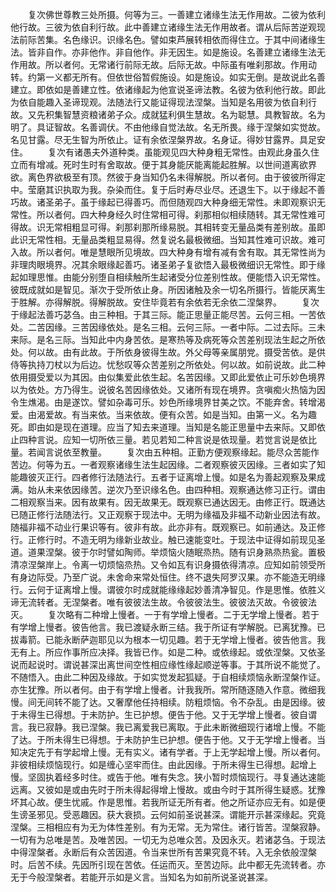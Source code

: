 <!-- { "loadSidebar": true } -->
　　复次佛世尊教三处所摄。何等为三。一善建立诸缘生法无作用故。二彼为依利他行故。三彼为依自利行故。此中善建立诸缘生法无作用故者。谓从后际苦逆观现法前际苦集。名色缘识。识缘名色。譬如束芦展转相依而得住立。于其中间诸缘生法。皆非自作。亦非他作。非自他作。非无因生。如是施设。名善建立诸缘生法无作用故。所以者何。无常诸行前际无故。后际无故。中际虽有唯刹那故。作用动转。约第一义都无所有。但依世俗暂假施设。如是施设。如实无倒。是故说此名善建立。即依如是善建立性。依诸缘起为他宣说圣谛法教。名彼为依利他行故。即此为依自能趣入圣谛现观。法随法行又能证得现法涅槃。当知是名用彼为依自利行故。又先积集智慧资粮诸弟子众。成就猛利俱生慧故。名为聪慧。具教智故。名为明了。具证智故。名善调伏。不由他缘自觉法故。名无所畏。缘于涅槃如实觉故。名见甘露。尽无生智为所依止。证有余依涅槃界故。名身证。得妙甘露界。具足安住。
　　复次有诸愚夫外道种类。虽能观见四大种身粗无常性。由观此身虽久住立而有增减。死时生时有舍取故。便于其身能厌能离能起胜解。以世间道离欲界欲。离色界欲极至有顶。然彼于身当知仍名未得解脱。所以者何。由于彼彼所得定中。莹磨其识执取为我。杂染而住。复于后时寿尽业尽。还退生下。以于缘起不善巧故。诸圣弟子。虽于缘起已得善巧。而但随观四大种身细无常性。未即观察识无常性。所以者何。四大种身经久时住常相可得。刹那相似相续随转。其无常性难可得故。识无常相粗显可得。刹那刹那所缘易脱。其相转变无量品类有差别故。虽即此识无常性相。无量品类粗显易得。然复说名最极微细。当知其性难可识故。难可入故。所以者何。唯是慧眼所见境故。四大种身有增有减有舍有取。其无常性尚为非理肉眼境界。况其余眼缘起善巧。诸圣弟子复欲悟入最极微细识无常性。即于缘起如理思惟。由能分别堕自相续触所生起诸受分位差别性故。便能悟入识无常性。彼既成就如是智见。渐次于受所依止身。所因诸触及余一切名所摄行。皆能厌离生于胜解。亦得解脱。得解脱故。安住毕竟若有余依若无余依二涅槃界。
　　复次于缘起法善巧苾刍。由三种相。于其三际。能正思量正能尽苦。云何三相。一苦依处。二苦因缘。三苦因缘依处。是名三相。云何三际。一者中际。二过去际。三未来际。是名三际。当知此中内身苦依。是寒热等及病死等众苦差别现法生起之所依处。何以故。由有此故。于所依身彼得生故。外父母等亲属朋党。摄受苦依。是供侍等执持刀杖以为后边。忧愁叹等众苦差别之所依处。何以故。如前说故。此二种依用摄受爱以为其因。由似集爱此依生起。名苦因缘。又即此爱依止可乐妙色境界以为依处。方乃得生。说彼名苦因缘依处。又诸所有现在境界。贪嗔痴火热恼为因令生燋渴。由是遂饮。譬如杂毒可乐。妙色所缘境界甘美之饮。不能弃舍。转增渴爱。由渴爱故。有当来依。当来依故。便有众苦。如是当知。由第一义。名为趣死。即由如是现在道理。应当了知去来道理。当知是名能正思量中去来际。又即依止四种言说。应知一切所依三量。若见若知二种言说是依现量。若觉言说是依比量。若闻言说依至教量。
　　复次由五种相。正勤方便观察缘起。能尽众苦能作苦边。何等为五。一者观察诸缘生法生起因缘。二者观察彼灭因缘。三者如实了知能趣彼灭正行。四者修行法随法行。五者于证离增上慢。如是名为善起观察及果成满。始从未来依因缘苦。逆次乃至识缘名色。由四种相。观察通达修习正行。谓由二相观察当来。因有故果有。因无故果无。既观察已通达因无。由修正行。既通达已随正修行法随法行。又正观察于现法中。无明为缘福及非福不动新业因法有故。随福非福不动业行果识等有。彼非有故。此亦非有。既观察已。如前通达。及正修行。正修行时。不造无明为缘新业故业。触已速能变吐。于现法中证得如前现见圣道。道果涅槃。彼于尔时譬如陶师。举烦恼火随眠烝热。随有识身熟烝热瓮。置极清凉涅槃岸上。令离一切烦恼烝热。又令如瓦有识身摄依得清凉。应知如前领受所有身边际受。乃至广说。未舍命来常处恒住。终不退失阿罗汉果。亦不能造无明缘行。云何于证离增上慢。谓彼尔时成就能缘缘起妙善清净智见。作是思惟。依胜义谛无流转者。无涅槃者。唯有彼彼法生故。令彼彼法生。彼彼法灭故。令彼彼法灭。
　　复次略有二种增上慢者。一于有学增上慢者。二于无学增上慢者。若于有学增上慢者。彼告他言。我已渡疑永断三结。我于所证有学解脱。已离犹豫。已拔毒箭。已能永断萨迦耶见以为根本一切见趣。若于无学增上慢者。彼告他言。我无有上。所应作事所应决择。我皆已作。如是二种。或依缘起。或依涅槃。又依圣说而起说时。谓说甚深出离世间空性相应缘性缘起顺逆等事。于其所说不能觉了。不随悟入。由此二种因及缘故。于如实觉发起狐疑。于自相续烦恼永断涅槃作证。亦生犹豫。所以者何。由于有学增上慢者。计我我所。常所随逐随入作意。微细我慢。间无间转不能了达。又奢摩他任持相续。防粗烦恼。令不杂乱。由是因缘。彼于未得生已得想。于未防护。生已护想。便告于他。又于无学增上慢者。彼自谓言。我已寂静。我已涅槃。我已离爱我已离取。于此未断微细现行诸增上慢。不能了达。于所未得生已得想。于未防护生已护想。便告于他。又于无学增上慢者。当知决定先于有学起增上慢。无有实义。诸有学者。于上无学起增上慢。所以者何。非彼相续烦恼现行。如是缠心坚牢而住。由此因缘。于所未得生已得想。起增上慢。坚固执着经多时住。或告于他。唯有失念。狭小暂时烦恼现行。寻复通达速能远离。又彼如是或由先时于所未得起得增上慢故。或由今时于其所得生疑惑。犹豫坏其心故。便生忧戚。作是思惟。若我所证无所有者。他之所证亦应无有。如是便生谤圣邪见。受恶趣因。获大衰损。云何如前圣说甚深。谓能开示甚深缘起。究竟涅槃。三相相应有为无为体性差别。有为无常。无为常住。诸行皆苦。涅槃寂静。一切有为总唯是苦。及唯苦因。一切无为总唯众苦。及因永灭。若诸苾刍。于现法中得涅槃者。永断后有众苦因道。令当来世所有苦果究竟不转。入无余依般涅槃时。后苦不续。先因所引现在苦依。任运而灭。至苦边际。此中都无先流转者。亦无于今般涅槃者。若能开示如是义言。当知名为如前所说圣说甚深。
